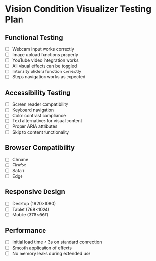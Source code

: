 # Vision Condition Visualizer Testing Plan

## Functional Testing
- [ ] Webcam input works correctly
- [ ] Image upload functions properly
- [ ] YouTube video integration works
- [ ] All visual effects can be toggled
- [ ] Intensity sliders function correctly
- [ ] Steps navigation works as expected

## Accessibility Testing
- [ ] Screen reader compatibility
- [ ] Keyboard navigation
- [ ] Color contrast compliance
- [ ] Text alternatives for visual content
- [ ] Proper ARIA attributes
- [ ] Skip to content functionality

## Browser Compatibility
- [ ] Chrome
- [ ] Firefox
- [ ] Safari
- [ ] Edge

## Responsive Design
- [ ] Desktop (1920×1080)
- [ ] Tablet (768×1024)
- [ ] Mobile (375×667)

## Performance
- [ ] Initial load time < 3s on standard connection
- [ ] Smooth application of effects
- [ ] No memory leaks during extended use 
